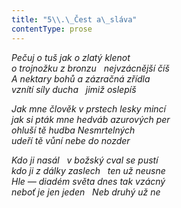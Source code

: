```yaml
---
title: "5\\.\_Čest a\_sláva"
contentType: prose
---
```


<section>

_Pečuj o tuš jak o zlatý klenot  
o trojnožku z bronzu   nejvzácnější číš  
A nektary bohů a zázračná zřídla  
vznítí síly ducha   jimiž oslepíš_

</section>

<section>

_Jak mne člověk v prstech lesky mincí  
jak si pták mne hedváb azurových per  
ohluší tě hudba Nesmrtelných  
udeří tě vůní nebe do nozder_

</section>

<section>

_Kdo ji nasál   v božský cval se pustí  
kdo ji z dálky zaslech   ten už neusne  
Hle — diadém světa dnes tak vzácný  
neboť je jen jeden   Neb druhý už ne_

</section>
